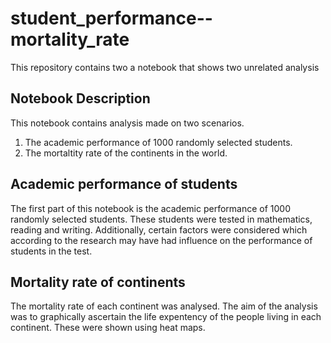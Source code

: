 #  student_performance--mortality_rate
 This repository contains two a notebook that shows two unrelated analysis

##  Notebook Description
This notebook contains analysis made on two scenarios.
1. The academic performance of 1000 randomly selected students.
2. The mortaltity rate of the continents in the world.

## Academic performance of students
The first part of this notebook is the academic performance of 1000 randomly selected students.
These students were tested in mathematics, reading and writing.
Additionally, certain factors were considered which according to the research may have had influence on the performance of students in the test.

## Mortality rate of continents
The mortality rate of each continent was analysed. 
The aim of the analysis was to graphically ascertain the life expentency of the people living in each continent.
These were shown using heat maps.